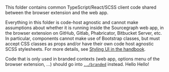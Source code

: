 This folder contains common TypeScript/React/SCSS client code shared between the browser extension and the web app.

Everything in this folder is code-host agnostic and cannot make assumptions about whether it is running inside the Sourcegraph web app, in the browser extension on GitHub, Gitlab, Phabricator, Bitbucket Server, etc.
In particular, components cannot make use of Bootstrap classes, but must accept CSS classes as props and/or have their own code host agnostic SCSS stylesheets.
For more details, see [Styling UI in the handbook](https://about.sourcegraph.com/handbook/engineering/web/styling).

Code that is only used in branded contexts (web app, options menu of the browser extension, ...) should go into [`../branded`](../branded) instead.
Hello Hello!
